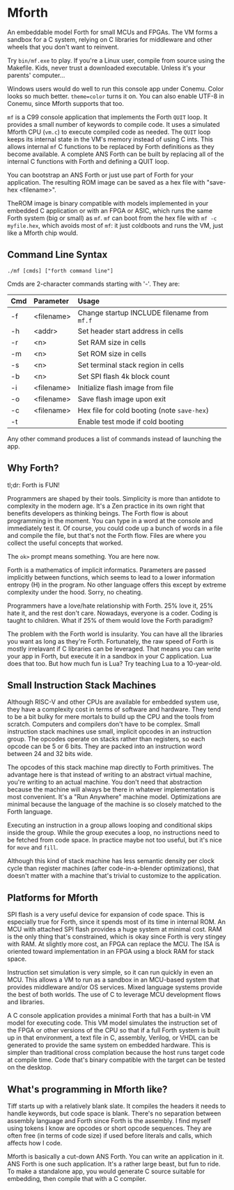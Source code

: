 # Mforth

An embeddable model Forth for small MCUs and FPGAs.
The VM forms a sandbox for a C system,
relying on C libraries for middleware and other wheels that you don't want to reinvent.

Try `bin/mf.exe` to play. If you're a Linux user, compile from source using the Makefile.
Kids, never trust a downloaded executable. Unless it's your parents' computer...

Windows users would do well to run this console app under Conemu.
Color looks so much better. `theme=color` turns it on.
You can also enable UTF-8 in Conemu, since Mforth supports that too.

`mf` is a C99 console application that implements the Forth `QUIT` loop. It provides a small number of keywords to compile code.
It uses a simulated Mforth CPU (`vm.c`) to execute compiled code as needed.
The `QUIT` loop keeps its internal state in the VM's memory instead of using C ints.
This allows internal `mf` C functions to be replaced by Forth definitions as they become available.
A complete ANS Forth can be built by replacing all of the internal C functions with Forth and defining a QUIT loop.

You can bootstrap an ANS Forth or just use part of Forth for your application.
The resulting ROM image can be saved as a hex file with "save-hex \<filename\>".

TheROM image is binary compatible with models implemented in your embedded C application
or with an FPGA or ASIC, which runs the same Forth system (big or small) as `mf`.
`mf` can boot from the hex file with `mf -c myfile.hex`, which avoids most of `mf`: it just coldboots and runs the VM, just like a Mforth chip would.

## Command Line Syntax

`./mf [cmds] ["forth command line"]`

Cmds are 2-character commands starting with '-'. They are:

| Cmd | Parameter    | Usage                                       |
| --- |:-------------|:------------------------------------------- |
| -f  | \<filename\> | Change startup INCLUDE filename from `mf.f` |
| -h  | \<addr\>     | Set header start address in cells           |
| -r  | \<n\>        | Set RAM size in cells                       |
| -m  | \<n\>        | Set ROM size in cells                       |
| -s  | \<n\>        | Set terminal stack region in cells          |
| -b  | \<n\>        | Set SPI flash 4k block count                |
| -i  | \<filename\> | Initialize flash image from file            |
| -o  | \<filename\> | Save flash image upon exit                  |
| -c  | \<filename\> | Hex file for cold booting (note `save-hex`) |
| -t  |              | Enable test mode if cold booting            |

Any other command produces a list of commands instead of launching the app.

## Why Forth?

tl;dr: Forth is FUN!

Programmers are shaped by their tools.
Simplicity is more than antidote to complexity in the modern age.
It's a Zen practice in its own right that benefits developers as thinking beings.
The Forth flow is about programming in the moment.
You can type in a word at the console and immediately test it.
Of course, you could code up a bunch of words in a file and compile the file,
but that's not the Forth flow.
Files are where you collect the useful concepts that worked.

The `ok>` prompt means something. You are here now.

Forth is a mathematics of implicit informatics. Parameters are passed implicitly between functions,
which seems to lead to a lower information entropy (H) in the program.
No other language offers this except by extreme complexity under the hood. Sorry, no cheating.

Programmers have a love/hate relationship with Forth. 25% love it, 25% hate it, and the rest don't care.
Nowadays, everyone is a coder. Coding is taught to children.
What if 25% of them would love the Forth paradigm?

The problem with the Forth world is insularity.
You can have all the libraries you want as long as they're Forth.
Fortunately, the raw speed of Forth is mostly irrelavant if C libraries can be leveraged.
That means you can write your app in Forth, but execute it in a sandbox in your C application.
Lua does that too. But how much fun is Lua? Try teaching Lua to a 10-year-old.

## Small Instruction Stack Machines

Although RISC-V and other CPUs are available for embedded system use,
they have a complexity cost in terms of software and hardware.
They tend to be a bit bulky for mere mortals to build up the CPU and the tools from scratch.
Computers and compilers don't have to be complex.
Small instruction stack machines use small, implicit opcodes in an instruction group.
The opcodes operate on stacks rather than registers, so each opcode can be 5 or 6 bits.
They are packed into an instruction word between 24 and 32 bits wide.

The opcodes of this stack machine map directly to Forth primitives.
The advantage here is that instead of writing to an abstract virtual machine,
you're writing to an actual machine.
You don't need that abstraction because the machine will always be there
in whatever implementation is most convenient.
It's a "Run Anywhere" machine model.
Optimizations are minimal because the language of the machine is so closely matched to the Forth language.

Executing an instruction in a group allows looping and conditional skips inside the group.
While the group executes a loop, no instructions need to be fetched from code space.
In practice maybe not too useful, but it's nice for `move` and `fill`.

Although this kind of stack machine has less semantic density per clock cycle than register machines
(after code-in-a-blender optimizations),
that doesn't matter with a machine that's trivial to customize to the application.

## Platforms for Mforth

SPI flash is a very useful device for expansion of code space.
This is especially true for Forth, since it spends most of its time in internal ROM.
An MCU with attached SPI flash provides a huge system at minimal cost.
RAM is the only thing that's constrained, which is okay since Forth is very stingey with RAM.
At slightly more cost, an FPGA can replace the MCU.
The ISA is oriented toward implementation in an FPGA using a block RAM for stack space.

Instruction set simulation is very simple, so it can run quickly in even an MCU.
This allows a VM to run as a sandbox in an MCU-based system that provides middleware and/or OS services.
Mixed language systems provide the best of both worlds.
The use of C to leverage MCU development flows and libraries.

A C console application provides a minimal Forth that has a built-in VM model for executing code.
This VM model simulates the instruction set of the FPGA or other versions of the CPU so that
if a full Forth system is built up in that environment, a text file in C, assembly, Verilog, or VHDL
can be generated to provide the same system on embedded hardware.
This is simpler than traditional cross complation because the host runs target code at compile time.
Code that's binary compatible with the target can be tested on the desktop.

## What's programming in Mforth like?

Tiff starts up with a relatively blank slate.
It compiles the headers it needs to handle keywords, but code space is blank.
There's no separation between assembly language and Forth since Forth is the assembly.
I find myself using tokens I know are opcodes or short opcode sequences.
They are often free (in terms of code size) if used before literals and calls,
which affects how I code.

Mforth is basically a cut-down ANS Forth. You can write an application in it.
ANS Forth is one such application. It's a rather large beast, but fun to ride.
To make a standalone app, you would generate C source suitable for embedding,
then compile that with a C compiler.
